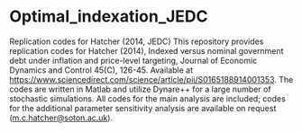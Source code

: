 # Optimal_indexation_JEDC
Replication codes for Hatcher (2014, JEDC)
This repository provides replication codes for Hatcher (2014), Indexed versus nominal government debt under inflation and price-level targeting, Journal of Economic Dynamics and Control 45(C), 126-45. Available at https://www.sciencedirect.com/science/article/pii/S0165188914001353. The codes are written in Matlab and utilize Dynare++ for a large number of stochastic simulations. All codes for the main analysis are included; codes for the additional parameter sensitivity analysis are available on request (m.c.hatcher@soton.ac.uk).
